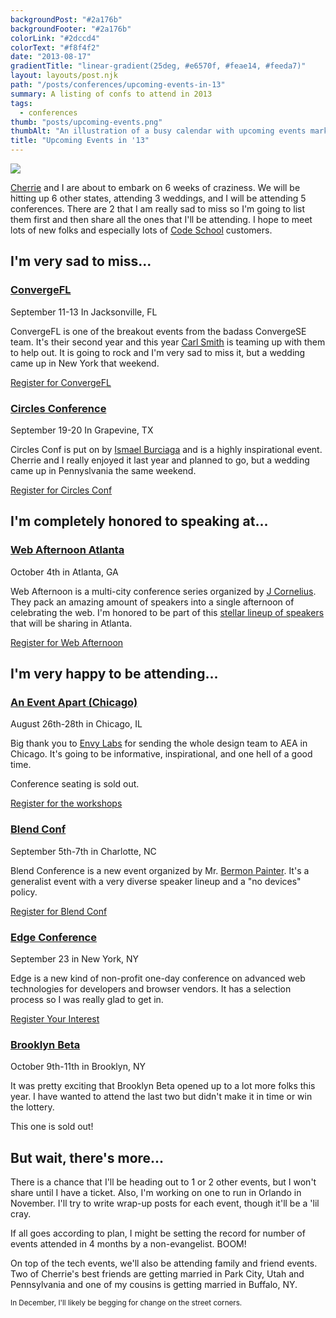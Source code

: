 ```yaml
---
backgroundPost: "#2a176b"
backgroundFooter: "#2a176b"
colorLink: "#2dccd4"
colorText: "#f8f4f2"
date: "2013-08-17"
gradientTitle: "linear-gradient(25deg, #e6570f, #feae14, #feeda7)"
layout: layouts/post.njk
path: "/posts/conferences/upcoming-events-in-13"
summary: A listing of confs to attend in 2013
tags:
  - conferences
thumb: "posts/upcoming-events.png"
thumbAlt: "An illustration of a busy calendar with upcoming events marked in bright colors, surrounded by festive decorations and party favors, in the style of a lively event invitation, viewed from a top-down perspective --v 5 --ar 3:2"
title: "Upcoming Events in '13"
---
```


![](./us-map.svg)

[Cherrie](https://twitter.com/cherriedenney) and I are about to embark on 6 weeks of craziness. We will be hitting up 6 other states, attending 3 weddings, and I will be attending 5 conferences. There are 2 that I am really sad to miss so I'm going to list them first and then share all the ones that I'll be attending. I hope to meet lots of new folks and especially lots of [Code School](http://codeschool.com) customers.

## I'm very sad to miss...

### [ConvergeFL](http://convergefl.com)

September 11-13 In Jacksonville, FL

ConvergeFL is one of the breakout events from the badass ConvergeSE team. It's their second year and this year [Carl Smith](https://twitter.com/carlsmith) is teaming up with them to help out. It is going to rock and I'm very sad to miss it, but a wedding came up in New York that weekend.

[Register for ConvergeFL](https://account.unmatchedstyle.com/register/convergefl-2013/)

### [Circles Conference](http://circlesconference.com)

September 19-20 In Grapevine, TX

Circles Conf is put on by [Ismael Burciaga](https://twitter.com/burciaga) and is a highly inspirational event. Cherrie and I really enjoyed it last year and planned to go, but a wedding came up in Pennyslvania the same weekend.

[Register for Circles Conf](https://circlesco.com/conference/registration/index.php)

## I'm completely honored to speaking at...

### [Web Afternoon Atlanta](http://webafternoon.com)

October 4th in Atlanta, GA

Web Afternoon is a multi-city conference series organized by [J Cornelius](https://twitter.com/jc). They pack an amazing amount of speakers into a single afternoon of celebrating the web. I'm honored to be part of this [stellar lineup of speakers](http://webafternoon.com/#tickets) that will be sharing in Atlanta.

[Register for Web Afternoon](http://webafternoon.com/#tickets)

## I'm very happy to be attending...

### [An Event Apart (Chicago)](http://aneventapart.com/event/chicago-2013)

August 26th-28th in Chicago, IL

Big thank you to [Envy Labs](http://envylabs.com) for sending the whole design team to AEA in Chicago. It's going to be informative, inspirational, and one hell of a good time.

Conference seating is sold out.

[Register for the workshops](http://aneventapart.com/event/chicago-2013)

### [Blend Conf](http://www.blendconf.com)

September 5th-7th in Charlotte, NC

Blend Conference is a new event organized by Mr. [Bermon Painter](http://twitter.com/bermonpainter). It's a generalist event with a very diverse speaker lineup and a "no devices" policy.

[Register for Blend Conf](https://tito.io/blendconf/blendconf-2013)

### <a href="">Edge Conference</a>

September 23 in New York, NY

Edge is a new kind of non-profit one-day conference on advanced web technologies for developers and browser vendors. It has a selection process so I was really glad to get in.

[Register Your Interest](https://docs.google.com/a/envylabs.com/spreadsheet/viewform?formkey=dEJtUjA3UDR3MnQtbWdwdWM3Vm85Rnc6MA#gid=0)

### [Brooklyn Beta](https://brooklynbeta.org/2013)

October 9th-11th in Brooklyn, NY

It was pretty exciting that Brooklyn Beta opened up to a lot more folks this year. I have wanted to attend the last two but didn't make it in time or win the lottery.

This one is sold out!

## But wait, there's more...

There is a chance that I'll be heading out to 1 or 2 other events, but I won't share until I have a ticket. Also, I'm working on one to run in Orlando in November. I'll try to write wrap-up posts for each event, though it'll be a 'lil cray.

If all goes according to plan, I might be setting the record for number of events attended in 4 months by a non-evangelist. BOOM!

On top of the tech events, we'll also be attending family and friend events. Two of Cherrie's best friends are getting married in Park City, Utah and Pennsylvania and one of my cousins is getting married in Buffalo, NY.

<small>In December, I'll likely be begging for change on the street corners.</small>
